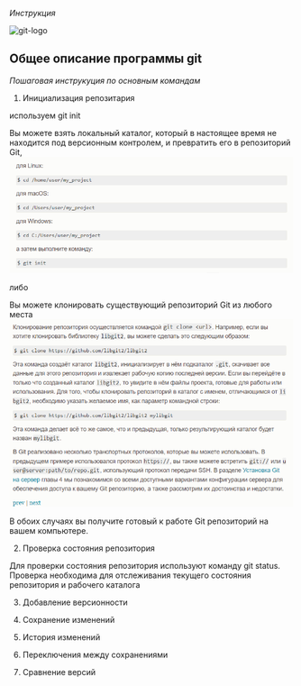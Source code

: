 *Инструкция*  

![git-logo](../%D1%81%D0%B5%D0%BC%D0%B8%D0%BD%D0%B0%D1%804/git-logo.png)





## Общее описание программы git
*Пошаговая инструкуция по основным командам*

1. Инициализация репозитария

используем git init

 Вы можете взять локальный каталог, который в настоящее время не находится под версионным контролем, и превратить его в репозиторий Git,
 ![создание](%D1%81%D0%BE%D0%B7%D0%B4%D0%B0%D0%BD%D0%B8%D0%B5.png)

 
  либо


Вы можете клонировать существующий репозиторий Git из любого места
![клонирование](%D0%BA%D0%BB%D0%BE%D0%BD%D0%B8%D1%80%D0%BE%D0%B2%D0%B0%D0%BD%D0%B8%D0%B5.png)

В обоих случаях вы получите готовый к работе Git репозиторий на вашем компьютере.


2. Проверка состояния репозитория

Для проверки состояния репозитория используют команду git status. Проверка необходима для отслеживания текущего состояния репозитория и рабочего каталога  

3. Добавление версионности 




4. Сохранение изменений 
5. История изменений
6. Переключения между сохранениями 
7. Сравнение версий

